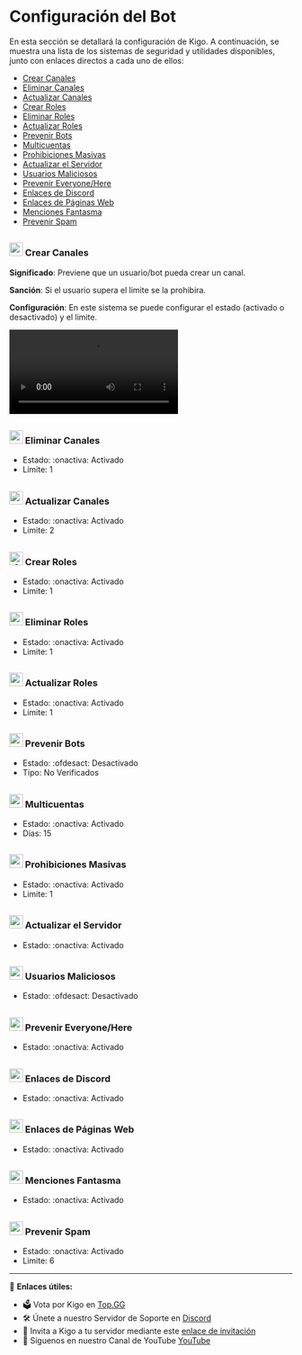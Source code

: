 # Configuración del Bot

En esta sección se detallará la configuración de Kigo. A continuación, se muestra una lista de los sistemas de seguridad y utilidades disponibles, junto con enlaces directos a cada uno de ellos:

- [Crear Canales](#crear-canales)
- [Eliminar Canales](#eliminar-canales)
- [Actualizar Canales](#actualizar-canales)
- [Crear Roles](#crear-roles)
- [Eliminar Roles](#eliminar-roles)
- [Actualizar Roles](#actualizar-roles)
- [Prevenir Bots](#prevenir-bots)
- [Multicuentas](#multicuentas)
- [Prohibiciones Masivas](#prohibiciones-masivas)
- [Actualizar el Servidor](#actualizar-servidor)
- [Usuarios Maliciosos](#usuarios-maliciosos)
- [Prevenir Everyone/Here](#prevenir-everyonehere)
- [Enlaces de Discord](#enlaces-discord)
- [Enlaces de Páginas Web](#enlaces-paginas-web)
- [Menciones Fantasma](#menciones-fantasma)
- [Prevenir Spam](#prevenir-spam)

## <a name="crear-canales"></a>
### <img src="https://cdn.discordapp.com/emojis/980501015616966729.png?v=1" alt=":antichannel~1:" width="24" height="24"> Crear Canales
**Significado**: Previene que un usuario/bot pueda crear un canal.

**Sanción**: Si el usuario supera el limite se la prohibira.

**Configuración**: En este sistema se puede configurar el estado (activado o desactivado) y el limite.

![Crear Canales](./CrearCanales.mp4)

## <a name="eliminar-canales"></a>
### <img src="https://cdn.discordapp.com/emojis/980501016090906684.png?v=1" alt=":anticdelete~1:" width="24" height="24"> Eliminar Canales
- Estado: :onactiva: Activado
- Limite: 1

## <a name="actualizar-canales"></a>
### <img src="https://cdn.discordapp.com/emojis/1002597284560777358.png?v=1" alt=":systemupdate:" width="24" height="24"> Actualizar Canales
- Estado: :onactiva: Activado
- Limite: 2

## <a name="crear-roles"></a>
### <img src="https://cdn.discordapp.com/emojis/1112411576448847983.png?v=1" alt=":980504502086033449:" width="24" height="24"> Crear Roles
- Estado: :onactiva: Activado
- Limite: 1

## <a name="eliminar-roles"></a>
### <img src="https://cdn.discordapp.com/emojis/1112028061760749669.png?v=1" alt=":archivo:" width="24" height="24"> Eliminar Roles
- Estado: :onactiva: Activado
- Limite: 1

## <a name="actualizar-roles"></a>
### <img src="https://cdn.discordapp.com/emojis/1002597288247574608.png?v=1" alt=":transaction:" width="24" height="24"> Actualizar Roles
- Estado: :onactiva: Activado
- Limite: 1

## <a name="prevenir-bots"></a>
### <img src="https://cdn.discordapp.com/emojis/980501039079899136.png?v=1" alt=":antibot:" width="24" height="24"> Prevenir Bots
- Estado: :ofdesact: Desactivado
- Tipo: No Verificados

## <a name="multicuentas"></a>
### <img src="https://cdn.discordapp.com/emojis/1112028797940801536.png?v=1" alt=":cuentas:" width="24" height="24"> Multicuentas
- Estado: :onactiva: Activado
- Días: 15

## <a name="prohibiciones-masivas"></a>
### <img src="https://cdn.discordapp.com/emojis/1109797085945012236.png?v=1" alt=":prohibido:" width="24" height="24"> Prohibiciones Masivas
- Estado: :onactiva: Activado
- Limite: 1

## <a name="actualizar-servidor"></a>
### <img src="https://cdn.discordapp.com/emojis/1109797735365869638.png?v=1" alt=":actualizar:" width="24" height="24"> Actualizar el Servidor
- Estado: :onactiva: Activado

## <a name="usuarios-maliciosos"></a>
### <img src="https://cdn.discordapp.com/emojis/993477339361058916.png?v=1" alt=":maliciosos:" width="24" height="24"> Usuarios Maliciosos
- Estado: :ofdesact: Desactivado

## <a name="prevenir-everyonehere"></a>
### <img src="https://cdn.discordapp.com/emojis/993451787359105054.png?v=1" alt=":antiping:" width="24" height="24"> Prevenir Everyone/Here
- Estado: :onactiva: Activado

## <a name="enlaces-discord"></a>
### <img src="https://cdn.discordapp.com/emojis/1054402682334490634.png?v=1" alt=":anti_d_link:" width="24" height="24"> Enlaces de Discord
- Estado: :onactiva: Activado

## <a name="enlaces-paginas-web"></a>
### <img src="https://cdn.discordapp.com/emojis/1054402680304451675.png?v=1" alt=":anti_d_web:" width="24" height="24"> Enlaces de Páginas Web
- Estado: :onactiva: Activado

## <a name="menciones-fantasma"></a>
### <img src="https://cdn.discordapp.com/emojis/992470490201477240.png?v=1" alt=":gping:" width="24" height="24"> Menciones Fantasma
- Estado: :onactiva: Activado

## <a name="prevenir-spam"></a>
### <img src="https://cdn.discordapp.com/emojis/1110194851351384104.png?v=1" alt=":correo:" width="24" height="24"> Prevenir Spam
- Estado: :onactiva: Activado
- Limite: 6

---

📌 **Enlaces útiles:**
- 🗳️ Vota por Kigo en [Top.GG](https://top.gg/bot/917041621042888776)
- 🛠️ Únete a nuestro Servidor de Soporte en [Discord](https://discord.gg/vYThdaJMxh)
- 🔗 Invita a Kigo a tu servidor mediante este [enlace de invitación](https://top.gg/bot/917041621042888776/invite)
- 🎥 Síguenos en nuestro Canal de YouTube [YouTube](https://youtube.com/@KigoBot)

